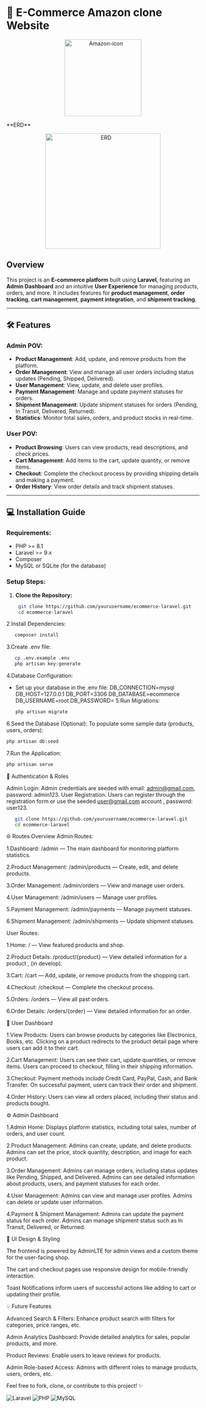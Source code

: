 # 🚀 **E-Commerce Amazon clone Website**

<p align="center">
  <a href="https://imgbb.com/">
    <img src="https://i.ibb.co/S47h4N8B/Amazon-icon.png" alt="Amazon-icon" border="0" width="200" />
  </a>
</p>
**ERD**
<p align="center">
  <a href="https://imgbb.com/">
  <img src="https://i.ibb.co/8DPLD5Cb/ERD.png" alt="ERD" border="0" width ="300">
  </a>
</p>

## Overview
This project is an **E-commerce platform** built using **Laravel**, featuring an **Admin Dashboard** and an intuitive **User Experience** for managing products, orders, and more. It includes features for **product management**, **order tracking**, **cart management**, **payment integration**, and **shipment tracking**.

---

## 🛠️ **Features**

### **Admin POV:**
- **Product Management**: Add, update, and remove products from the platform.
- **Order Management**: View and manage all user orders including status updates (Pending, Shipped, Delivered).
- **User Management**: View, update, and delete user profiles.
- **Payment Management**: Manage and update payment statuses for orders.
- **Shipment Management**: Update shipment statuses for orders (Pending, In Transit, Delivered, Returned).
- **Statistics**: Monitor total sales, orders, and product stocks in real-time.

### **User POV:**
- **Product Browsing**: Users can view products, read descriptions, and check prices.
- **Cart Management**: Add items to the cart, update quantity, or remove items.
- **Checkout**: Complete the checkout process by providing shipping details and making a payment.
- **Order History**: View order details and track shipment statuses.

---

## 💻 **Installation Guide**

### **Requirements:**
- PHP >= 8.1
- Laravel >= 9.x
- Composer
- MySQL or SQLite (for the database)

### **Setup Steps:**

1. **Clone the Repository:**
   ```bash
    git clone https://github.com/yourusername/ecommerce-laravel.git
    cd ecommerce-laravel
2.Install Dependencies:
```bash
   composer install
```

3.Create .env file:
 ```bash
    cp .env.example .env
    php artisan key:generate
```
4.Database Configuration:
- Set up your database in the .env file:
    DB_CONNECTION=mysql
    DB_HOST=127.0.0.1
    DB_PORT=3306
    DB_DATABASE=ecommerce
    DB_USERNAME=root
    DB_PASSWORD=
5.Run Migrations:
  ```bash
  php artisan migrate
  ```
6.Seed the Database (Optional):
To populate some sample data (products, users, orders):
```bash
php artisan db:seed
```
7.Run the Application:
```bash
php artisan serve
```

🔑 Authentication & Roles

Admin Login: Admin credentials are seeded with email: admin@gmail.com, password: admin123.
User Registration: Users can register through the registration form or use the seeded user@gmail.com account , password: user123.
```bash
   git clone https://github.com/yourusername/ecommerce-laravel.git
   cd ecommerce-laravel
```
🌐 Routes Overview
Admin Routes:

1.Dashboard: /admin — The main dashboard for monitoring platform statistics.

2.Product Management: /admin/products — Create, edit, and delete products.

3.Order Management: /admin/orders — View and manage user orders.

4.User Management: /admin/users — Manage user profiles.

5.Payment Management: /admin/payments — Manage payment statuses.

6.Shipment Management: /admin/shipments — Update shipment statuses.

User Routes:

1.Home: / — View featured products and shop.

2.Product Details: /product/{product} — View detailed information for a product , (in develop).

3.Cart: /cart — Add, update, or remove products from the shopping cart.

4.Checkout: /checkout — Complete the checkout process.

5.Orders: /orders — View all past orders.

6.Order Details: /orders/{order} — View detailed information for an order.

📱 User Dashboard

1.View Products:
Users can browse products by categories like Electronics, Books, etc. Clicking on a product redirects to the product detail page where users can add it to their cart.

2.Cart Management:
Users can see their cart, update quantities, or remove items. Users can proceed to checkout, filling in their shipping information.

3.Checkout:
Payment methods include Credit Card, PayPal, Cash, and Bank Transfer. On successful payment, users can track their order and shipment.

4.Order History:
Users can view all orders placed, including their status and products bought.

⚙️ Admin Dashboard

1.Admin Home:
Displays platform statistics, including total sales, number of orders, and user count.

2.Product Management:
Admins can create, update, and delete products. Admins can set the price, stock quantity, description, and image for each product.

3.Order Management:
Admins can manage orders, including status updates like Pending, Shipped, and Delivered. Admins can see detailed information about products, users, and payment statuses for each order.

4.User Management:
Admins can view and manage user profiles. Admins can delete or update user information.

4.Payment & Shipment Management:
Admins can update the payment status for each order. Admins can manage shipment status such as In Transit, Delivered, or Returned.

🎨 UI Design & Styling

The frontend is powered by AdminLTE for admin views and a custom theme for the user-facing shop.

The cart and checkout pages use responsive design for mobile-friendly interaction.

Toast Notifications inform users of successful actions like adding to cart or updating their profile.

💡 Future Features

Advanced Search & Filters: Enhance product search with filters for categories, price ranges, etc.

Admin Analytics Dashboard: Provide detailed analytics for sales, popular products, and more.

Product Reviews: Enable users to leave reviews for products.

Admin Role-based Access: Admins with different roles to manage products, users, orders, etc.

Feel free to fork, clone, or contribute to this project! ✨

![Laravel](https://img.shields.io/badge/Laravel-9.x-orange)
![PHP](https://img.shields.io/badge/PHP-%3E%3D%208.1-blue)
![MySQL](https://img.shields.io/badge/MySQL-8.x-blue)

